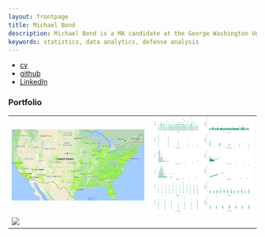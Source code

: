 ```yaml
---
layout: frontpage
title: Michael Bond
description: Michael Bond is a MA candidate at the George Washington University Elliott School specializing in defense analysis, East Asian security, and applied statistics
keywords: statistics, data analytics, defense analysis
---
```


<div class="navbar">
  <div class="navbar-inner">
      <ul class="nav">
          <li><a href="github.com/bondzy1220/Portfolio/tree/master/assets/misc/MSB Resume 3.0.pdf">cv</a></li>
          <li><a href="https://github.com/bondzy1220">github</a></li>       
          <li><a href="https://www.linkedin.com/in/michael-bond-52894b29/">LinkedIn</a></li>
      </ul>
  </div>
</div>

### <a name="Portfolio"></a>Portfolio

<table class="wide">
<tr>
  <td class="left">
    <a href="pages/icons16/heat map.html">
        <img src="pages/icons16/heat map.png" 
    </a>
  </td>
  <td class="right">
    <a href="pages/icons16/scater plot.html">
        <img src="pages/icons16/scater plot.png" 
    </a>
  </td>
</tr>
<tr>
  <td class="left">
    <a href="pages/icons16/kill count.html">
        <img src="pages/icons16/kill count.png" 
   
    
  </div>
</div>
